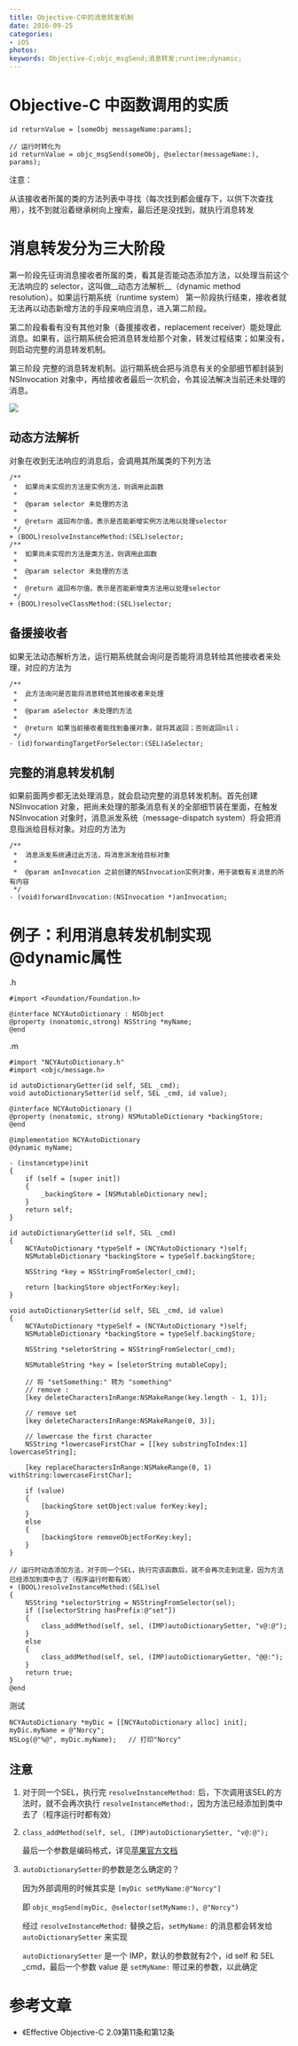 ```yaml
---
title: Objective-C中的消息转发机制
date: 2016-09-25
categories:
- iOS
photos: 
keywords: Objective-C;objc_msgSend;消息转发;runtime;dynamic;
---
```


# Objective-C 中函数调用的实质

```objc
id returnValue = [someObj messageName:params];

// 运行时转化为
id returnValue = objc_msgSend(someObj, @selector(messageName:), params);
```
注意：

从该接收者所属的类的方法列表中寻找（每次找到都会缓存下，以供下次查找用），找不到就沿着继承树向上搜索，最后还是没找到，就执行消息转发

# 消息转发分为三大阶段
第一阶段先征询消息接收者所属的类，看其是否能动态添加方法，以处理当前这个无法响应的 selector，这叫做__动态方法解析__（dynamic method resolution）。如果运行期系统（runtime system） 第一阶段执行结束，接收者就无法再以动态新增方法的手段来响应消息，进入第二阶段。

第二阶段看看有没有其他对象（备援接收者，replacement receiver）能处理此消息。如果有，运行期系统会把消息转发给那个对象，转发过程结束；如果没有，则启动完整的消息转发机制。

第三阶段 完整的消息转发机制。运行期系统会把与消息有关的全部细节都封装到 NSInvocation 对象中，再给接收者最后一次机会，令其设法解决当前还未处理的消息。

![](http://image.norcy.xyz/msgSend.png)

## 动态方法解析
对象在收到无法响应的消息后，会调用其所属类的下列方法

```objc
/**
 *  如果尚未实现的方法是实例方法，则调用此函数
 *
 *  @param selector 未处理的方法
 *
 *  @return 返回布尔值，表示是否能新增实例方法用以处理selector
 */
+ (BOOL)resolveInstanceMethod:(SEL)selector;
/**
 *  如果尚未实现的方法是类方法，则调用此函数
 *
 *  @param selector 未处理的方法
 *
 *  @return 返回布尔值，表示是否能新增类方法用以处理selector
 */
+ (BOOL)resolveClassMethod:(SEL)selector;
```

## 备援接收者
如果无法动态解析方法，运行期系统就会询问是否能将消息转给其他接收者来处理，对应的方法为

```objc
/**
 *  此方法询问是否能将消息转给其他接收者来处理
 *
 *  @param aSelector 未处理的方法
 *
 *  @return 如果当前接收者能找到备援对象，就将其返回；否则返回nil；
 */
- (id)forwardingTargetForSelector:(SEL)aSelector;
```

## 完整的消息转发机制
如果前面两步都无法处理消息，就会启动完整的消息转发机制。首先创建 NSInvocation 对象，把尚未处理的那条消息有关的全部细节装在里面，在触发 NSInvocation 对象时，消息派发系统（message-dispatch system）将会把消息指派给目标对象。对应的方法为

```objc
/**
 *  消息派发系统通过此方法，将消息派发给目标对象
 *
 *  @param anInvocation 之前创建的NSInvocation实例对象，用于装载有关消息的所有内容
 */
- (void)forwardInvocation:(NSInvocation *)anInvocation;
```

# 例子：利用消息转发机制实现@dynamic属性
.h

```objc
#import <Foundation/Foundation.h>

@interface NCYAutoDictionary : NSObject
@property (nonatomic,strong) NSString *myName;
@end
```
.m

```objc
#import "NCYAutoDictionary.h"
#import <objc/message.h>

id autoDictionaryGetter(id self, SEL _cmd);
void autoDictionarySetter(id self, SEL _cmd, id value);

@interface NCYAutoDictionary ()
@property (nonatomic, strong) NSMutableDictionary *backingStore;
@end

@implementation NCYAutoDictionary
@dynamic myName;

- (instancetype)init
{
	if (self = [super init])
	{
		_backingStore = [NSMutableDictionary new];
	}
	return self;
}

id autoDictionaryGetter(id self, SEL _cmd)
{
	NCYAutoDictionary *typeSelf = (NCYAutoDictionary *)self;
	NSMutableDictionary *backingStore = typeSelf.backingStore;

	NSString *key = NSStringFromSelector(_cmd);

	return [backingStore objectForKey:key];
}

void autoDictionarySetter(id self, SEL _cmd, id value)
{
	NCYAutoDictionary *typeSelf = (NCYAutoDictionary *)self;
	NSMutableDictionary *backingStore = typeSelf.backingStore;

	NSString *seletorString = NSStringFromSelector(_cmd);

	NSMutableString *key = [seletorString mutableCopy];

	// 将 "setSomething:" 转为 "something"
	// remove :
	[key deleteCharactersInRange:NSMakeRange(key.length - 1, 1)];

	// remove set
	[key deleteCharactersInRange:NSMakeRange(0, 3)];

	// lowercase the first character
	NSString *lowercaseFirstChar = [[key substringToIndex:1] lowercaseString];

	[key replaceCharactersInRange:NSMakeRange(0, 1) withString:lowercaseFirstChar];

	if (value)
	{
		[backingStore setObject:value forKey:key];
	}
	else
	{
		[backingStore removeObjectForKey:key];
	}
}

// 运行时动态添加方法，对于同一个SEL，执行完该函数后，就不会再次走到这里，因为方法已经添加到类中去了（程序运行时都有效）
+ (BOOL)resolveInstanceMethod:(SEL)sel
{
	NSString *selectorString = NSStringFromSelector(sel);
	if ([selectorString hasPrefix:@"set"])
	{
		class_addMethod(self, sel, (IMP)autoDictionarySetter, "v@:@");
	}
	else
	{
		class_addMethod(self, sel, (IMP)autoDictionaryGetter, "@@:");
	}
	return true;
}
@end
```

测试

```objc
NCYAutoDictionary *myDic = [[NCYAutoDictionary alloc] init];
myDic.myName = @"Norcy";
NSLog(@"%@", myDic.myName);   // 打印"Norcy"
```
## 注意
1. 对于同一个SEL，执行完 `resolveInstanceMethod:` 后，下次调用该SEL的方法时，就不会再次执行 `resolveInstanceMethod:`，因为方法已经添加到类中去了（程序运行时都有效）
2. `class_addMethod(self, sel, (IMP)autoDictionarySetter, "v@:@");`

    最后一个参数是编码格式，详见[苹果官方文档](https://developer.apple.com/library/content/documentation/Cocoa/Conceptual/ObjCRuntimeGuide/Articles/ocrtTypeEncodings.html)
3. `autoDictionarySetter`的参数是怎么确定的？

    因为外部调用的时候其实是 `[myDic setMyName:@"Norcy"]`
    
    即 `objc_msgSend(myDic, @selector(setMyName:), @"Norcy")`
    
    经过 `resolveInstanceMethod:` 替换之后，`setMyName:` 的消息都会转发给 `autoDictionarySetter` 来实现
    
    `autoDictionarySetter` 是一个 IMP，默认的参数就有2个，id self 和 SEL _cmd，最后一个参数 value 是 `setMyName:` 带过来的参数，以此确定

# 参考文章
+ 《Effective Objective-C 2.0》第11条和第12条
